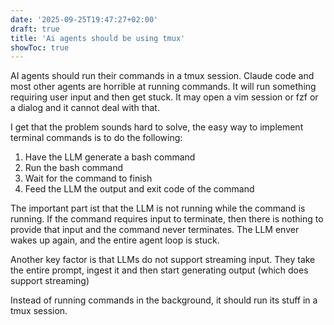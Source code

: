 ```yaml
---
date: '2025-09-25T19:47:27+02:00'
draft: true
title: 'Ai agents should be using tmux'
showToc: true
---
```


AI agents should run their commands in a tmux session. Claude code and most
other agents are horrible at running commands. It will run something requiring
user input and then get stuck. It may open a vim session or fzf or a dialog and
it cannot deal with that. 

I get that the problem sounds hard to solve, the easy way to implement terminal
commands is to do the following:

1. Have the LLM generate a bash command
2. Run the bash command
3. Wait for the command to finish
4. Feed the LLM the output and exit code of the command

The important part ist that the LLM is not running while the command is running.
If the command requires input to terminate, then there is nothing to provide that
input and the command never terminates. The LLM enver wakes up again, and the
entire agent loop is stuck. 

Another key factor is that LLMs do not support streaming input. They take the
entire prompt, ingest it and then start generating output (which does support
streaming)


Instead of running commands in the background, it should run its stuff in a tmux session.





